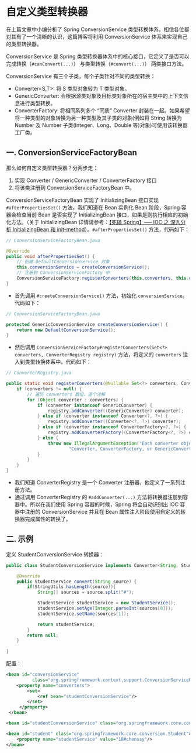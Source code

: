 # 自定义类型转换器

在上篇文章中小编分析了 Spring ConversionService 类型转换体系，相信各位都对其有了一个清晰的认识，这篇博客将利用 ConversionService 体系来实现自己的类型转换器。

ConversionService 是 Spring 类型转换器体系中的核心接口，它定义了是否可以完成转换（`#canConvert(...)`） 与类型转换（`#convert(...)`） 两类接口方法。

ConversionService 有三个子类，每个子类针对不同的类型转换：

- Converter<S,T>: 将 S 类型对象转为 T 类型对象。
- GenericConverter: 会根据源类对象及目标类对象所在的宿主类中的上下文信息进行类型转换。
- ConverterFactory: 将相同系列多个 “同质” Converter 封装在一起。如果希望将一种类型的对象转换为另一种类型及其子类的对象(例如将 String 转换为 Number 及 Number 子类(Integer、Long、Double 等)对象)可使用该转换器工厂类。

## 一. ConversionServiceFactoryBean

那么如何自定义类型转换器？分两步走：

1. 实现 Converter / GenericConverter / ConverterFactory 接口
2. 将该类注册到 ConversionServiceFactoryBean 中。

ConversionServiceFactoryBean 实现了 InitializingBean 接口实现 `#afterPropertiesSet()` 方法，我们知道在 Bean 实例化 Bean 阶段，Spring 容器会检查当前 Bean 是否实现了 InitializingBean 接口，如果是则执行相应的初始化方法。（关于 InitializingBean 详情请参考：[【死磕 Spring】—– IOC 之 深入分析 InitializingBean 和 init-method](http://svip.iocoder.cn/Spring/IoC-TypeConverter-custom/)）。`#afterPropertiesSet()` 方法，代码如下：

```java
// ConversionServiceFactoryBean.java

@Override
public void afterPropertiesSet() {
    // 创建 DefaultConversionService 对象
    this.conversionService = createConversionService();
    // 注册到 ConversionServiceFactory 中
    ConversionServiceFactory.registerConverters(this.converters, this.conversionService);
}
```

- 首先调用 `#createConversionService()` 方法，初始化 `conversionService`。代码如下：

```java
// ConversionServiceFactoryBean.java

protected GenericConversionService createConversionService() {
	return new DefaultConversionService();
}
```

- 然后调用 `ConversionServiceFactory#registerConverters(Set<?> converters, ConverterRegistry registry)` 方法，将定义的 `converters` 注入到类型转换体系中。代码如下：

```java
// ConverterRegistry.java

public static void registerConverters(@Nullable Set<?> converters, ConverterRegistry registry) {
	if (converters != null) {
	    // 遍历 converters 数组，逐个注解
		for (Object converter : converters) {
			if (converter instanceof GenericConverter) {
				registry.addConverter((GenericConverter) converter);
			} else if (converter instanceof Converter<?, ?>) {
				registry.addConverter((Converter<?, ?>) converter);
			} else if (converter instanceof ConverterFactory<?, ?>) {
				registry.addConverterFactory((ConverterFactory<?, ?>) converter);
			} else {
				throw new IllegalArgumentException("Each converter object must implement one of the " +
						"Converter, ConverterFactory, or GenericConverter interfaces");
			}
		}
	}
}
```

- 我们知道 ConverterRegistry 是一个 Converter 注册器，他定义了一系列注册方法。
- 通过调用 ConverterRegistry 的 `#addConverter(...)` 方法将转换器注册到容器中。所以在我们使用 Spring 容器的时候，Spring 将会自动识别出 IOC 容器中注册的 ConversionService 并且在 Bean 属性注入阶段使用自定义的转换器完成属性的转换了。

## 二. 示例

定义 StudentConversionService 转换器：

```java
public class StudentConversionService implements Converter<String, StudentService>{

    @Override
    public StudentService convert(String source) {
        if(StringUtils.hasLength(source)){
            String[] sources = source.split("#");

            StudentService studentService = new StudentService();
            studentService.setAge(Integer.parseInt(sources[0]));
            studentService.setName(sources[1]);

            return studentService;
        }
        return null;
    }
    
}
```

配置：

```xml
<bean id="conversionService"
          class="org.springframework.context.support.ConversionServiceFactoryBean">
    <property name="converters">
        <set>
            <ref bean="studentConversionService"/>
        </set>
     </property>
 </bean>

<bean id="studentConversionService" class="org.springframework.core.conversion.StudentConversionService"/>

<bean id="student" class="org.springframework.core.conversion.Student">
    <property name="studentService" value="18#chenssy"/>
</bean>
```

